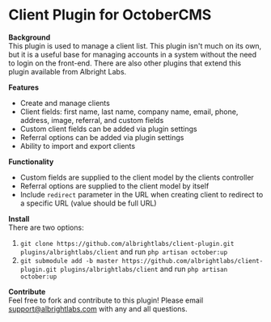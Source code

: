 # Client Plugin for OctoberCMS

**Background**  
This plugin is used to manage a client list. This plugin isn't much on its own, but it is a useful base for managing accounts in a system without the need to login on the front-end. There are also other plugins that extend this plugin available from Albright Labs.

**Features**  
- Create and manage clients
- Client fields: first name, last name, company name, email, phone, address, image, referral, and custom fields
- Custom client fields can be added via plugin settings
- Referral options can be added via plugin settings
- Ability to import and export clients

**Functionality**
- Custom fields are supplied to the client model by the clients controller
- Referral options are supplied to the client model by itself
- Include `redirect` parameter in the URL when creating client to redirect to a specific URL (value should be full URL)

**Install**  
There are two options:
1. `git clone https://github.com/albrightlabs/client-plugin.git plugins/albrightlabs/client` and run `php artisan october:up`
2. `git submodule add -b master https://github.com/albrightlabs/client-plugin.git plugins/albrightlabs/client` and run `php artisan october:up`

**Contribute**  
Feel free to fork and contribute to this plugin! Please email support@albrightlabs.com with any and all questions.

